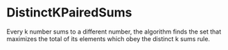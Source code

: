 # DistinctKPairedSums
Every k number sums to a different number, the algorithm finds the set that maximizes the total of its elements which obey the distinct k sums rule. 
